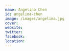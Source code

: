 ```yaml
---
name: Angelina Chen
id: angelina-chen
image: /images/angelina.jpg
cover:
website: 
twitter:
facebook:
location:
---
```

